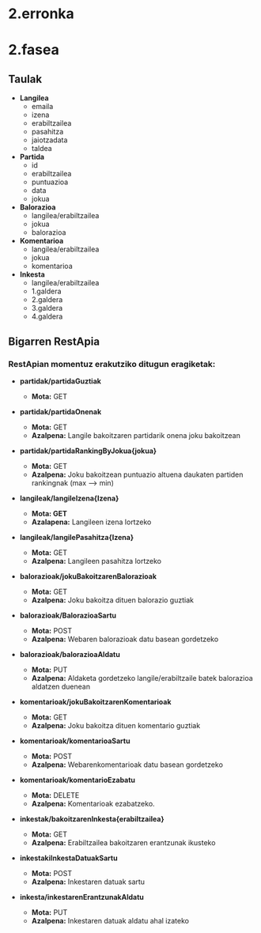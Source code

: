 # 2.erronka


# 2.fasea

## Taulak
 - **Langilea**
    - emaila
    - izena
    - erabiltzailea
    - pasahitza
    - jaiotzadata
    - taldea
  - **Partida**
    - id
    - erabiltzailea
    - puntuazioa
    - data
    - jokua
  - **Balorazioa**
    - langilea/erabiltzailea
    - jokua
    - balorazioa
  - **Komentarioa**
    - langilea/erabiltzailea
    - jokua
    - komentarioa
  - **Inkesta**
    - langilea/erabiltzailea
    - 1.galdera
    - 2.galdera
    - 3.galdera
    - 4.galdera

## Bigarren RestApia

### RestApian momentuz erakutziko ditugun eragiketak:

- **partidak/partidaGuztiak**
  - **Mota:** GET
- **partidak/partidaOnenak**
  - **Mota:** GET
  - **Azalpena:** Langile bakoitzaren partidarik onena joku bakoitzean
- **partidak/partidaRankingByJokua{jokua}**
  - **Mota:** GET
  - **Azalpena:** Joku bakoitzean puntuazio altuena daukaten partiden rankingnak (max --> min)

- **langileak/langileIzena{Izena}**
  - **Mota: GET**
  - **Azalapena:** Langileen izena lortzeko
- **langileak/langilePasahitza{Izena}** 
   - **Mota:** GET
   - **Azalpena:** Langileen pasahitza lortzeko

- **balorazioak/jokuBakoitzarenBalorazioak**
  - **Mota:** GET
  - **Azalpena:** Joku bakoitza dituen balorazio guztiak
- **balorazioak/BalorazioaSartu**
  - **Mota:** POST
  - **Azalpena:** Webaren balorazioak datu basean gordetzeko
- **balorazioak/balorazioaAldatu**
  - **Mota:** PUT
  - **Azalpena:** Aldaketa gordetzeko langile/erabiltzaile batek balorazioa aldatzen duenean

- **komentarioak/jokuBakoitzarenKomentarioak**
  - **Mota:** GET
  - **Azalpena:** Joku bakoitza dituen komentario guztiak
- **komentarioak/komentarioaSartu**
  - **Mota:** POST
  - **Azalpena:** Webarenkomentarioak datu basean gordetzeko
- **komentarioak/komentarioEzabatu**
  - **Mota:** DELETE
  - **Azalpena:** Komentarioak ezabatzeko.

- **inkestak/bakoitzarenInkesta{erabiltzailea}**
  - **Mota:** GET
  - **Azalpena:** Erabiltzailea bakoitzaren erantzunak ikusteko
- **inkestakiInkestaDatuakSartu**
  - **Mota:** POST
  - **Azalpena:** Inkestaren datuak sartu
- **inkesta/inkestarenErantzunakAldatu**
  - **Mota:** PUT
  - **Azalpena:** Inkestaren datuak aldatu ahal izateko

